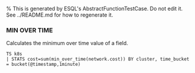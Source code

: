 % This is generated by ESQL's AbstractFunctionTestCase. Do not edit it. See ../README.md for how to regenerate it.

### MIN OVER TIME
Calculates the minimum over time value of a field.

```esql
TS k8s
| STATS cost=sum(min_over_time(network.cost)) BY cluster, time_bucket = bucket(@timestamp,1minute)
```
